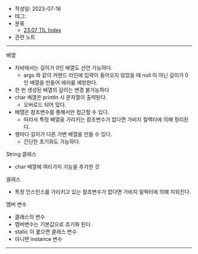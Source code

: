 - 작성일: 2023-07-16
- 태그: 
- 분류
    - [23.07 TIL Index](23.07%20TIL%20Index.md)
- 관련 노트

---

배열

- 자바에서는 길이가 0인 배열도 선언 가능하다.
    - args 와 같이 커맨드 라인에 입력이 들어오지 않았을 때 null 이 아닌 길이가 0인 배열을 만들어 에러를 예방한다.
- 한 번 생성된 배열의 길이는 변경 불가능하다
- char 배열은 println 시 문자열이 출력된다.
    - 오버로드 되어 있다.
- 배열은 참조변수를 통해서만 접근할 수 있다.
    - 따라서 특정 배열을 가리키는 참조변수가 없다면 가비지 컬렉터에 의해 정리된다.
- 행마다 길이가 다른 가변 배열을 만들 수 있다.
    - 간단한 초기화도 가능하다.


String 클래스

- char 배열에 여러가지 기능을 추가한 것


클래스

- 특정 인스턴스를 가리키고 있는 참조변수가 없다면 가비지 컬렉터에 의해 지워진다.


멤버 변수

- 클래스의 변수
- 멤버변수는 기본값으로 초기화 된다.
- static 이 붙으면 클래스 변수
- 아니면 instance 변수


---
